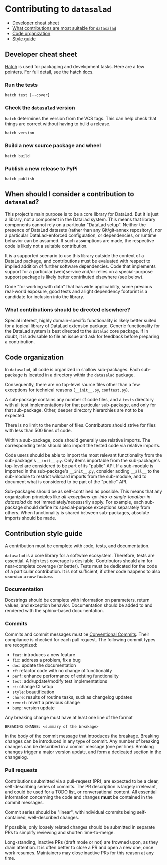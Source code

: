 # Contributing to `datasalad`

- [Developer cheat sheet](#developer-cheat-sheet)
- [What contributions are most suitable for `datasalad`](#when-should-i-consider-a-contribution-to-datasalad)
- [Code organization](#code-organization)
- [Style guide](#contribution-style-guide)


## Developer cheat sheet

[Hatch](https://hatch.pypa.io) is used for packaging and development tasks.
Here are a few pointers. For full detail, see the hatch docs.

### Run the tests

```
hatch test [--cover]
```

### Check the `datasalad` version

`hatch` determines the version from the VCS tags. This can help check that
things are correct without having to build a release.

```
hatch version
```

### Build a new source package and wheel

```
hatch build
```

### Publish a new release to PyPi

```
hatch publish
```

## When should I consider a contribution to `datasalad`?

This project's main purpose is to be a core library for DataLad.
But it is just a library, not a component in the DataLad system.
This means that library components cannot rely on a particular "DataLad setup".
Neither the presence of DataLad datasets (rather than any Git/git-annex repository), nor a particular DataLad-enforced configuration, or dependencies, or runtime behavior can be assumed.
If such assumptions are made, the respective code is likely not a suitable contribution.

It is a supported scenario to use this library outside the context of a DataLad package, and contributions must be evaluated with respect to implied addition of further software dependencies.
Code that implements support for a particular (web)service and/or relies on a special-purpose support package is likely better contributed elsewhere (see below).

Code "for working with data" that has wide applicability, some previous real-world exposure, good tests and a light dependency footprint is a candidate for inclusion into the library.

### What contributions should be directed elsewhere?

Special interest, highly domain-specific functionality is likely better suited for a topical library of DataLad extension package.
Generic functionality for the DataLad system is best directed to the `datalad` core package.
If in doubt, it is advisable to file an issue and ask for feedback before preparing a contribution.

## Code organization

In `datasalad`, all code is organized in shallow sub-packages. Each sub-package is located in a directory within the `datasalad` package.

Consequently, there are no top-level source files other than a few exceptions for technical reasons (`__init__.py`, `conftest.py`).

A sub-package contains any number of code files, and a `tests` directory with all test implementations for that particular sub-package, and only for that sub-package. Other, deeper directory hierarchies are not to be expected.

There is no limit to the number of files. Contributors should strive for files with less than 500 lines of code.

Within a sub-package, code should generally use relative imports. The corresponding tests should also import the tested code via relative imports.

Code users should be able to import the most relevant functionality from the sub-package's `__init__.py`. Only items importable from the sub-package's top-level are considered to be part of its "public" API. If a sub-module is imported in the sub-package's `__init__.py`, consider adding `__all__` to the sub-module to restrict wildcard imports from the sub-module, and to document what is considered to be part of the "public" API.

Sub-packages should be as self-contained as possible. This means that any organization principles like *all-exceptions-go-into-a-single-location-in-datasalad* do not immediately/necessarily apply. For example, each sub-package should define its special-purpose exceptions separately from others. When functionality is shared between sub-packages, absolute imports should be made.

## Contribution style guide

A contribution must be complete with code, tests, and documentation.

`datasalad` is a core library for a software ecosystem. Therefore, tests are essential. A high test-coverage is desirable. Contributors should aim for near-complete coverage (or better). Tests must be dedicated for the code of a particular contribution. It is not sufficient, if other code happens to also exercise a new feature.

### Documentation

Docstrings should be complete with information on parameters, return values, and exception behavior. Documentation should be added to and rendered with the sphinx-based documentation.

### Commits

Commits and commit messages must be [Conventional Commits](https://www.conventionalcommits.org). Their compliance is checked for each pull request. The following commit types are recognized:

- `feat`: introduces a new feature
- `fix`: address a problem, fix a bug
- `doc`: update the documentation
- `rf`: refactor code with no change of functionality
- `perf`: enhance performance of existing functionality
- `test`: add/update/modify test implementations
- `ci`: change CI setup
- `style`: beautification
- `chore`: results of routine tasks, such as changelog updates
- `revert`: revert a previous change
- `bump`: version update

Any breaking change must have at least one line of the format

    BREAKING CHANGE: <summary of the breakage>

in the body of the commit message that introduces the breakage. Breaking changes can be introduced in any type of commit. Any number of breaking changes can be described in a commit message (one per line). Breaking changes trigger a major version update, and form a dedicated section in the changelog.

### Pull requests

Contributions submitted via a pull-request (PR), are expected to be a clear, self-describing series of commits. The PR description is largely irrelevant, and could be used for a TODO list, or conversational content. All essential information concerning the code and changes **must** be contained in the commit messages.

Commit series should be "linear", with individual commits being self-contained, well-described changes.

If possible, only loosely related changes should be submitted in separate PRs to simplify reviewing and shorten time-to-merge.

Long-standing, inactive PRs (draft mode or not) are frowned upon, as they drain attention. It is often better to close a PR and open a new one, once work resumes. Maintainers may close inactive PRs for this reason at any time.
